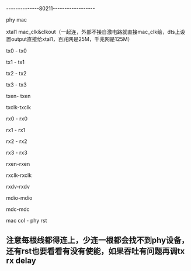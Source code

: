 

--------------80211------------------

phy   mac

xtal1  mac_clk&clkout（一起连，外部不接自激电路就直接mac_clk给，dts上设置output直接给xtal1，百兆网是25M，千兆网是125M）

tx0 - tx0      

tx1 - tx1

tx2 - tx2

tx3 - tx3

txen- txen

txclk-txclk


rx0 - rx0

rx1 - rx1

rx2 - rx2

rx3 - rx3

rxen-rxen

rxclk-rxclk


rxdv-rxdv

mdio-mdio

mdc-mdc

 mac col - phy rst
 
 注意每根线都得连上，少连一根都会找不到phy设备，还有rst也要看看有没有使能，如果吞吐有问题再调tx rx delay
---------------------------------------------------------------------------------
